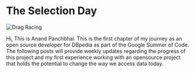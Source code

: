 # The Selection Day

![Drag Racing](https://wiki.dbpedia.org/sites/default/files/DBpediaLogoFull.png)

Hi, This is Anand Panchbhai. This is the first chapter of my journey as an open source developer for DBpedia as part of the Google Summer of Code. The following posts will provide weekly updates regarding the progress of this project and my first experience working with an opensource project that holds the potential to change the way we access data today.

